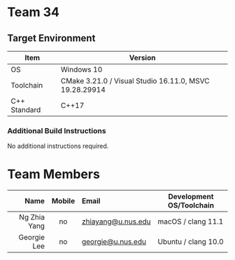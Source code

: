 # Team 34

## Target Environment

Item | Version
-|-
OS | Windows 10
Toolchain | CMake 3.21.0 / Visual Studio 16.11.0, MSVC 19.28.29914
C++ Standard | C++17

### Additional Build Instructions

No additional instructions required.

# Team Members

Name | Mobile | Email | Development OS/Toolchain
-:|:-:|:-|-|
Ng Zhia Yang | no | zhiayang@u.nus.edu | macOS / clang 11.1
Georgie Lee | no | georgie@u.nus.edu | Ubuntu / clang 10.0
